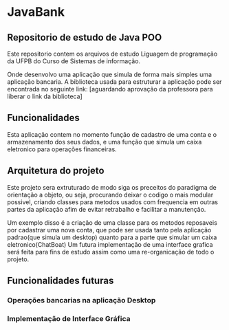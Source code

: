 # JavaBank
## Repositorio de estudo de Java POO
Este repositorio contem os arquivos de estudo Liguagem de programação da UFPB do Curso de Sistemas de informação.

Onde desenvolvo uma aplicação que simula de forma mais simples uma aplicação bancaria.
A biblioteca usada para estruturar a aplicação pode ser encontrada no seguinte link: [aguardando aprovação da professora para liberar o link da biblioteca]

## Funcionalidades
Esta aplicação contem no momento função de cadastro de uma conta e o armazenamento dos seus dados, e uma função que simula um caixa eletronico para operações financeiras.
## Arquitetura do projeto
Este projeto sera extruturado de modo siga os preceitos do paradigma de orientação a objeto, ou seja, procurando deixar o codigo o mais modular possivel, criando classes para metodos usados com frequencia em outras partes da aplicação afim de evitar retrabalho e facilitar a manutenção.

Um exemplo disso é a criação de uma classe para os metodos reposaveis por cadastrar uma nova conta, que pode ser usada tanto pela aplicação padrao(que simula um desktop) quanto para a parte que simular um caixa eletronico(ChatBoat)
Um futura implementação de uma interface grafica será feita para fins de estudo assim como uma re-organicação de todo o projeto.

## Funcionalidades futuras

### Operações bancarias na aplicação Desktop
### Implementação de Interface Gráfica
